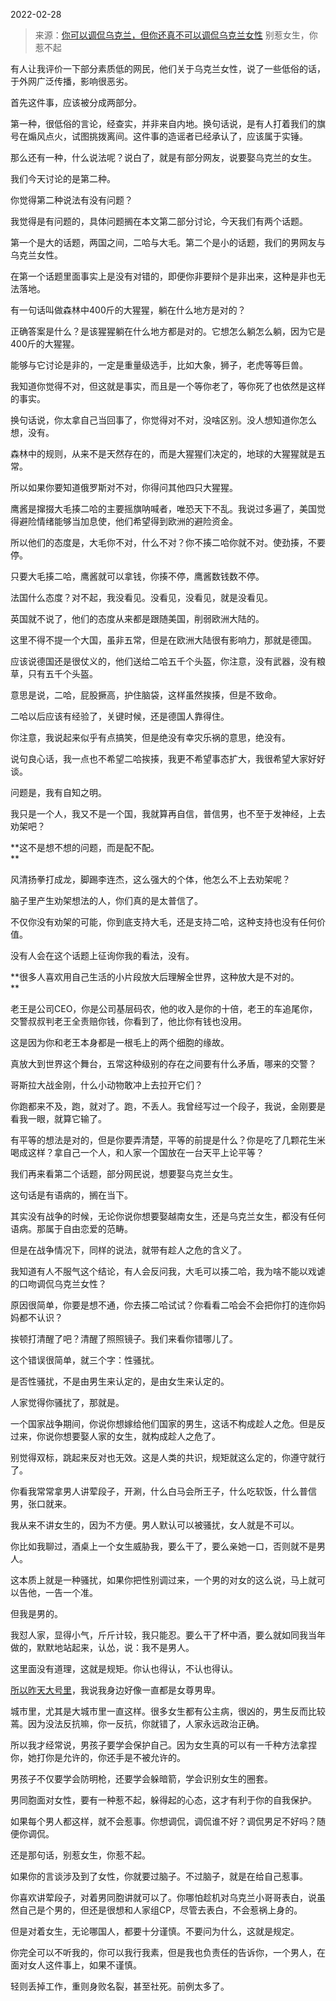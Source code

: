 2022-02-28

> 来源：[你可以调侃乌克兰，但你还真不可以调侃乌克兰女性](http://mp.weixin.qq.com/s?__biz=MzU3NDc5Nzc0NQ==&mid=2247513677&idx=1&sn=1ec9cdaa33ee3f0461aab1f800012bcb&chksm=fd2e1493ca599d854a9f6cdffaf60e21cf1db5d1ac44e82aa6f75b9680139a4bbd12b5bcbc7e&scene=27#wechat_redirect)
> 别惹女生，你惹不起

有人让我评价一下部分素质低的网民，他们关于乌克兰女性，说了一些低俗的话，于外网广泛传播，影响很恶劣。  

  

首先这件事，应该被分成两部分。  

  

第一种，很低俗的言论，经查实，并非来自内地。换句话说，是有人打着我们的旗号在煽风点火，试图挑拨离间。这件事的造谣者已经承认了，应该属于实锤。

  

那么还有一种，什么说法呢？说白了，就是有部分网友，说要娶乌克兰的女生。

  

我们今天讨论的是第二种。  

  

你觉得第二种说法有没有问题？

  

我觉得是有问题的，具体问题搁在本文第二部分讨论，今天我们有两个话题。

  

第一个是大的话题，两国之间，二哈与大毛。第二个是小的话题，我们的男网友与乌克兰女性。  

  

在第一个话题里面事实上是没有对错的，即便你非要辩个是非出来，这种是非也无法落地。  

  

有一句话叫做森林中400斤的大猩猩，躺在什么地方是对的？  

  

正确答案是什么？是该猩猩躺在什么地方都是对的。它想怎么躺怎么躺，因为它是400斤的大猩猩。

  

能够与它讨论是非的，一定是重量级选手，比如大象，狮子，老虎等等巨兽。  

  

我知道你觉得不对，但这就是事实，而且是一个等你老了，等你死了也依然是这样的事实。  

  

换句话说，你太拿自己当回事了，你觉得对不对，没啥区别。没人想知道你怎么想，没有。

  

森林中的规则，从来不是天然存在的，而是大猩猩们决定的，地球的大猩猩就是五常。  

  

所以如果你要知道俄罗斯对不对，你得问其他四只大猩猩。

  

鹰酱是撺掇大毛揍二哈的主要摇旗呐喊者，唯恐天下不乱。我说过多遍了，美国觉得避险情绪能够当加息使，他们希望得到欧洲的避险资金。

  

所以他们的态度是，大毛你不对，什么不对？你不揍二哈你就不对。使劲揍，不要停。

  

只要大毛揍二哈，鹰酱就可以拿钱，你揍不停，鹰酱数钱数不停。  

  

法国什么态度？对不起，我没看见。没看见，没看见，就是没看见。  

  

英国就不说了，他们的态度从来都是跟随美国，削弱欧洲大陆的。  

  

这里不得不提一个大国，虽非五常，但是在欧洲大陆很有影响力，那就是德国。

  

应该说德国还是很仗义的，他们送给二哈五千个头盔，你注意，没有武器，没有粮草，只有五千个头盔。  

  

意思是说，二哈，屁股撅高，护住脑袋，这样虽然挨揍，但是不致命。  

  

二哈以后应该有经验了，关键时候，还是德国人靠得住。  

  

你注意，我说起来似乎有点搞笑，但是绝没有幸灾乐祸的意思，绝没有。  

  

说句良心话，我一点也不希望二哈挨揍，我更不希望事态扩大，我很希望大家好好谈。

  

问题是，我有自知之明。

  

我只是一个人，我又不是一个国，我就算再自信，普信男，也不至于发神经，上去劝架吧？  

  

 **这不是想不想的问题，而是配不配。  
**

  

风清扬拳打成龙，脚踢李连杰，这么强大的个体，他怎么不上去劝架呢？

  

脑子里产生劝架想法的人，你们真的是太普信了。  

  

不仅你没有劝架的可能，你到底支持大毛，还是支持二哈，这种支持也没有任何价值。  

  

没有人会在这个话题上征询你我的看法，没有。

  

 **很多人喜欢用自己生活的小片段放大后理解全世界，这种放大是不对的。  
**

  

老王是公司CEO，你是公司基层码农，他的收入是你的十倍，老王的车追尾你，交警叔叔判老王全责赔你钱，你看到了，他比你有钱也没用。

  

这是因为你和老王本身都是一根毛上的两个细胞的缘故。  

  

真放大到世界这个舞台，五常这种级别的存在之间要有什么矛盾，哪来的交警？  

  

哥斯拉大战金刚，什么小动物敢冲上去拉开它们？  

  

你跑都来不及，跑，就对了。跑，不丢人。我曾经写过一个段子，我说，金刚要是看我一眼，就算它输了。  

  

有平等的想法是对的，但是你要弄清楚，平等的前提是什么？你是吃了几颗花生米喝成这样？拿自己一个人，和人家一个国放在一台天平上论平等？  

  

我们再来看第二个话题，部分网民说，想要娶乌克兰女生。

  

这句话是有语病的，搁在当下。

  

其实没有战争的时候，无论你说你想要娶越南女生，还是乌克兰女生，都没有任何语病。那属于自由恋爱的范畴。  

  

但是在战争情况下，同样的说法，就带有趁人之危的含义了。

  

我知道有人不服气这个结论，有人会反问我，大毛可以揍二哈，我为啥不能以戏谑的口吻调侃乌克兰女性？

  

原因很简单，你要是想不通，你去揍二哈试试？你看看二哈会不会把你打的连你妈妈都不认识？

  

挨顿打清醒了吧？清醒了照照镜子。我们来看你错哪儿了。

  

这个错误很简单，就三个字：性骚扰。  

  

是否性骚扰，不是由男生来认定的，是由女生来认定的。

  

人家觉得你骚扰了，那就是。

  

一个国家战争期间，你说你想嫁给他们国家的男生，这话不构成趁人之危。但是反过来，你说你想要娶人家的女生，就构成趁人之危了。

  

别觉得双标，跳起来反对也无效。这是人类的共识，规矩就这么定的，你遵守就行了。

  

你看我常常拿男人讲荤段子，开涮，什么白马会所王子，什么吃软饭，什么普信男，张口就来。

  

我从来不讲女生的，因为不方便。男人默认可以被骚扰，女人就是不可以。

  

你比如我聊过，酒桌上一个女生威胁我，要么干了，要么亲她一口，否则就不是男人。  

  

这本质上就是一种骚扰，如果你把性别调过来，一个男的对女的这么说，马上就可以告他，一告一个准。  

  

但我是男的。

  

我怼人家，显得小气，斤斤计较，我只能忍。要么干了杯中酒，要么就如同我当年做的，默默地站起来，认怂，说：我不是男人。  

  

这里面没有道理，这就是规矩。你认也得认，不认也得认。

  

[所以昨天大号里](http://mp.weixin.qq.com/s?__biz=MzU0MjYwNDU2Mw==&mid=2247504291&idx=1&sn=174db7c027b5e19c5946d9b81b454c38&chksm=fb1abddfcc6d34c9431fae614bb75990fdca9bd5bfae71d7ea48c7c19a130f6fc83e0e58cb4f&scene=21#wechat_redirect)，我说我身边好像一直都是女尊男卑。

  

城市里，尤其是大城市里一直这样。很多女生都有公主病，很凶的，男生反而比较蔫。因为没法反抗嘛，你一反抗，你就错了，人家永远政治正确。  

  

所以我才经常说，男孩子要学会保护自己。因为女生真的可以有一千种方法拿捏你，她打你是允许的，你还手是不被允许的。

  

男孩子不仅要学会防明枪，还要学会躲暗箭，学会识别女生的圈套。

  

男同胞面对女性，要有一种惹不起，躲得起的心态，这才有利于你的自我保护。

  

如果每个男人都这样，就不会惹事。你想调侃，调侃谁不好？调侃男足不好吗？随便你调侃。  

  

还是那句话，别惹女生，你惹不起。

  

如果你的言谈涉及到了女性，你就要过脑子。不过脑子，就是在给自己惹事。  

  

你喜欢讲荤段子，对着男同胞讲就可以了。你哪怕趁机对乌克兰小哥哥表白，说虽然自己是个男的，但还是很想和人家组CP，尽管去表白，不会惹祸上身的。

  

但是对着女生，无论哪国人，都要十分谨慎。不要问为什么，这就是规定。

  

你完全可以不听我的，你可以我行我素，但是我也负责任的告诉你，一个男人，在面对女人这件事上，如果不谨慎。

  

轻则丢掉工作，重则身败名裂，甚至社死。前例太多了。

